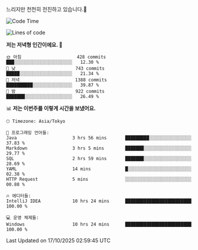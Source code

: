 느리지만 천천히 전진하고 있습니다.🐢

<!--START_SECTION:waka-->
![Code Time](http://img.shields.io/badge/Code%20Time-1%2C713%20hrs%205%20mins-blue)

![Lines of code](https://img.shields.io/badge/%EC%A0%80%EB%8A%94%20%EC%97%AC%ED%83%9C%EA%B9%8C%EC%A7%80%20-947.3%20thousand%20%EC%A4%84%EC%9D%98%20%EC%BD%94%EB%93%9C%EB%A5%BC%20%EC%9E%91%EC%84%B1%ED%96%88%EC%96%B4%EC%9A%94.-blue)

**저는 저녁형 인간이에요. 🦉** 

```text
🌞 아침                     428 commits         ███░░░░░░░░░░░░░░░░░░░░░░   12.30 % 
🌆 낮　                     743 commits         █████░░░░░░░░░░░░░░░░░░░░   21.34 % 
🌃 저녁                     1388 commits        ██████████░░░░░░░░░░░░░░░   39.87 % 
🌙 밤　                     922 commits         ███████░░░░░░░░░░░░░░░░░░   26.49 % 
```


📊 **저는 이번주를 이렇게 시간을 보냈어요.** 

```text
🕑︎ Timezone: Asia/Tokyo

💬 프로그래밍 언어들: 
Java                     3 hrs 56 mins       █████████░░░░░░░░░░░░░░░░   37.83 % 
Markdown                 3 hrs 5 mins        ███████░░░░░░░░░░░░░░░░░░   29.77 % 
SQL                      2 hrs 59 mins       ███████░░░░░░░░░░░░░░░░░░   28.69 % 
YAML                     14 mins             █░░░░░░░░░░░░░░░░░░░░░░░░   02.38 % 
HTTP Request             5 mins              ░░░░░░░░░░░░░░░░░░░░░░░░░   00.88 % 

🔥 에디터들: 
IntelliJ IDEA            10 hrs 24 mins      █████████████████████████   100.00 % 

💻 운영 체제들: 
Windows                  10 hrs 24 mins      █████████████████████████   100.00 % 
```


 Last Updated on 17/10/2025 02:59:45 UTC
<!--END_SECTION:waka-->
